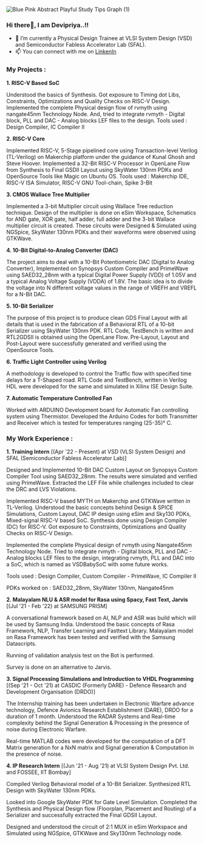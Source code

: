 ![Blue Pink Abstract Playful Study Tips Graph (1)](https://user-images.githubusercontent.com/83152452/190498167-9c00fcba-642c-453c-8bdc-12fd42e58693.gif)

### Hi there👋, I am Devipriya..!!

- 🔭 I’m currently a Physical Design Trainee at VLSI System Design (VSD) and Semiconductor Fabless Accelerator Lab (SFAL).
- 📫 You can connect with me on [LinkenIn](https://www.linkedin.com/in/a-devipriya/) 

### My Projects :

**1. RISC-V Based SoC** 

   Understood the basics of Synthesis. Got exposure to Timing dot Libs, Constraints, Optimizations and Quality Checks on RISC-V Design. Implemented the complete       Physical design flow of rvmyth using nangate45nm Technology Node. And, tried to integrate rvmyth - Digital block, PLL and DAC - Analog blocks LEF files to the design. 
Tools used : Design Compiler, IC Compiler II

**2. RISC-V Core**

   Implemented RISC-V, 5-Stage pipelined core using Transaction-level Verilog (TL-Verilog) on Makerchip platform under the guidance of Kunal Ghosh and Steve Hoover.  Implemented a 32-Bit RISC-V Processor in OpenLane Flow from Synthesis to Final GSDII Layout using SkyWater 130nm PDKs and OpenSource Tools like Magic on Ubuntu OS. 
Tools used : Makerchip IDE, RISC-V ISA Simulator, RISC-V GNU Tool-chain, Spike 3-Bit 

**3. CMOS Wallace Tree Multiplier**

   Implemented a 3-bit Multiplier circuit using Wallace Tree reduction technique. Design of the multiplier is done on eSim Workspace, Schematics for AND gate, XOR gate, half adder, full adder and the 3-bit Wallace multiplier circuit is created. These circuits were Designed & Simulated using NGSpice, SkyWater 130nm PDKs and their waveforms were observed using GTKWave. 

**4. 10-Bit Digital-to-Analog Converter (DAC)**

   The project aims to deal with a 10-Bit Potentiometric DAC (Digital to Analog Converter), Implemented on Synopsys Custom Compiler and PrimeWave using SAED32_28nm with a typical Digital Power Supply (VDD) of 1.05V and a typical Analog Voltage Supply (VDDA) of 1.8V. The basic idea is to divide the voltage into N different voltage values in the range of VREFH and VREFL for a N-Bit DAC. 

**5. 10-Bit Serializer** 

   The purpose of this project is to produce clean GDS Final Layout with all details that is used in the fabrication of a Behavioral RTL of a 10-bit Serializer using SkyWater 130nm PDK. RTL Code, TestBench is written and RTL2GDSII is obtained using the OpenLane Flow. Pre-Layout, Layout and Post-Layout were successfully generated and verified using the OpenSource Tools. 

**6. Traffic Light Controller using Verilog** 

   A methodology is developed to control the Traffic flow with specified time delays for a T-Shaped road. RTL Code and TestBench, written in Verilog HDL were developed for the same and simulated in Xilinx ISE Design Suite.

**7. Automatic Temperature Controlled Fan** 

   Worked with ARDUINO Development board for Automatic Fan controlling system using Thermistor. Developed the Arduino Codes for both Transmitter and Receiver which is tested for temperatures ranging (25-35)° C.


### My Work Experience :

**1. Training Intern** [(Apr '22 - Present) at VSD (VLSI System Design) and SFAL (Semiconductor Fabless Accelerator Lab)]

   Designed and Implemented 10-Bit DAC Custom Layout on Synopsys Custom Compiler Tool using SAED32_28nm. The results were simulated and verified using PrimeWave. Extracted the LEF File while challenges included to clear the DRC and LVS Violations. 

   Implemented RISC-V based MYTH on Makerchip and GTKWave written in TL-Verilog. Understood the basic concepts behind Design & SPICE Simulations, Custom Layout, DAC IP design using eSim and Sky130 PDKs, Mixed-signal RISC-V based SoC. Synthesis done using Design Compiler (DC) for RISC-V. Got exposure to Constraints, Optimizations and Quality Checks on RISC-V Design. 

   Implemented the complete Physical design of rvmyth using Nangate45nm Technology Node. Tried to integrate rvmyth - Digital block, PLL and DAC - Analog blocks LEF files to the design, integrating rvmyth, PLL and DAC into a SoC, which is named as VSDBabySoC with some future works. 

   Tools used : Design Compiler, Custom Compiler - PrimeWave, IC Compiler II 

   PDKs worked on : SAED32_28nm, SkyWater 130nm, Nangate45nm 


**2. Malayalam NLU & ASR model for Rasa using Spacy, Fast Text, Jarvis** [(Jul '21 - Feb '22) at SAMSUNG PRISM]

   A conversational framework based on AI, NLP and ASR was build which will be used by Samsung India. Understood the basic concepts of Rasa Framework, NLP, Transfer  Learning and Fasttext Library. Malayalam model on Rasa Framework has been tested and verified with the Samsung Datascripts. 

   Running of validation analysis test on the Bot is performed. 

   Survey is done on an alternative to Jarvis. 


**3. Signal Processing Simulations and Introduction to VHDL Programming** [(Sep '21 - Oct '21) at CASDIC (Formerly DARE) - Defence Research and Development Organisation (DRDO)]

   The Internship training has been undertaken in Electronic Warfare advance technology, Defence Avionics Research Establishment (DARE), DRDO for a duration of 1 month. Understood the RADAR Systems and Real-time complexity behind the Signal Generation & Processing in the presence of noise during Electronic Warfare. 

   Real-time MATLAB codes were developed for the computation of a DFT Matrix generation for a NxN matrix and Signal generation & Computation in the presence of noise. 


**4. IP Research Intern** [(Jun '21 - Aug '21) at VLSI System Design Pvt. Ltd. and FOSSEE, IIT Bombay]

   Compiled Verilog Behavioral model of a 10-Bit Serializer. Synthesized RTL Design with SkyWater 130nm PDKs. 

   Looked into Google SkyWater PDK for Gate Level Simulation. Completed the Synthesis and Physical Design flow (Floorplan, Placement and Routing) of a Serializer and successfully extracted the Final GDSII Layout. 

   Designed and understood the circuit of 2:1 MUX in eSim Workspace and Simulated using NGSpice, GTKWave and Sky130nm Technology node.






